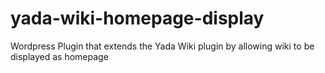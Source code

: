 # yada-wiki-homepage-display
Wordpress Plugin that extends the Yada Wiki plugin by allowing wiki to be displayed as homepage
